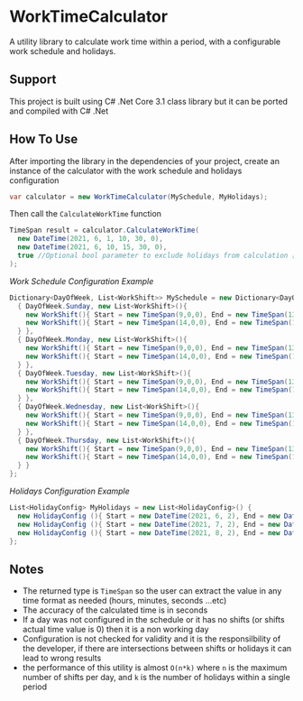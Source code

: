 # WorkTimeCalculator

A utility library to calculate work time within a period, with a configurable work schedule and holidays.

## Support
This project is built using C# .Net Core 3.1 class library but it can be ported and compiled with C# .Net

## How To Use
After importing the library in the dependencies of your project, create an instance of the calculator with the work schedule and holidays configuration
```C#
var calculator = new WorkTimeCalculator(MySchedule, MyHolidays);
```

Then call the `CalculateWorkTime` function
```C#
TimeSpan result = calculator.CalculateWorkTime(
  new DateTime(2021, 6, 1, 10, 30, 0), 
  new DateTime(2021, 6, 10, 15, 30, 0),
  true //Optional bool parameter to exclude holidays from calculation [default: true]
);
```

*Work Schedule Configuration Example*
```C#
Dictionary<DayOfWeek, List<WorkShift>> MySchedule = new Dictionary<DayOfWeek, List<WorkShift>>() {
  { DayOfWeek.Sunday, new List<WorkShift>(){
    new WorkShift(){ Start = new TimeSpan(9,0,0), End = new TimeSpan(13,0,0)},
    new WorkShift(){ Start = new TimeSpan(14,0,0), End = new TimeSpan(18,0,0)}
  } },
  { DayOfWeek.Monday, new List<WorkShift>(){
    new WorkShift(){ Start = new TimeSpan(9,0,0), End = new TimeSpan(13,0,0)},
    new WorkShift(){ Start = new TimeSpan(14,0,0), End = new TimeSpan(18,0,0)}
  } },
  { DayOfWeek.Tuesday, new List<WorkShift>(){
    new WorkShift(){ Start = new TimeSpan(9,0,0), End = new TimeSpan(13,0,0)},
    new WorkShift(){ Start = new TimeSpan(14,0,0), End = new TimeSpan(18,0,0)}
  } },
  { DayOfWeek.Wednesday, new List<WorkShift>(){
    new WorkShift(){ Start = new TimeSpan(9,0,0), End = new TimeSpan(13,0,0)},
    new WorkShift(){ Start = new TimeSpan(14,0,0), End = new TimeSpan(18,0,0)}
  } },
  { DayOfWeek.Thursday, new List<WorkShift>(){
    new WorkShift(){ Start = new TimeSpan(9,0,0), End = new TimeSpan(13,0,0)},
    new WorkShift(){ Start = new TimeSpan(14,0,0), End = new TimeSpan(18,0,0)}
  } }
};
```

*Holidays Configuration Example*
```C#
List<HolidayConfig> MyHolidays = new List<HolidayConfig>() {
  new HolidayConfig (){ Start = new DateTime(2021, 6, 2), End = new DateTime(2021, 6, 8) },
  new HolidayConfig (){ Start = new DateTime(2021, 7, 2), End = new DateTime(2021, 7, 8) },
  new HolidayConfig (){ Start = new DateTime(2021, 8, 2), End = new DateTime(2021, 8, 8) }
};
```

## Notes
- The returned type is `TimeSpan` so the user can extract the value in any time format as needed (hours, minutes, seconds ...etc)
- The accuracy of the calculated time is in seconds
- If a day was not configured in the schedule or it has no shifts (or shifts actual time value is 0) then it is a non working day
- Configuration is not checked for validity and it is the responsilbility of the developer, if there are intersections between shifts or holidays it can lead to wrong results
- the performance of this utility is almost `O(n*k)` where `n` is the maximum number of shifts per day, and `k` is the number of holidays within a single period

